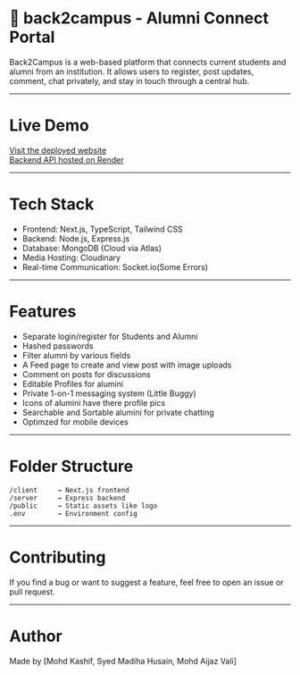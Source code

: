 # 📘 back2campus - Alumni Connect Portal

Back2Campus is a web-based platform that connects current students and alumni from an institution. It allows users to register, post updates, comment, chat privately, and stay in touch through a central hub.

---

# Live Demo

[Visit the deployed website](https://alumni-connect-portal.vercel.app/)  
[Backend API hosted on Render](https://alumni-connect-portal.onrender.com)

---

# Tech Stack

- Frontend: Next.js, TypeScript, Tailwind CSS  
- Backend: Node.js, Express.js  
- Database: MongoDB (Cloud via Atlas)  
- Media Hosting: Cloudinary  
- Real-time Communication: Socket.io(Some Errors)

---

# Features

- Separate login/register for Students and Alumni
- Hashed passwords
- Filter alumni by various fields
- A Feed page to create and view post with image uploads
- Comment on posts for discussions
- Editable Profiles for alumini
- Private 1-on-1 messaging system (Little Buggy)
- Icons of alumini have there profile pics
- Searchable and Sortable alumini for private chatting
- Optimzed for mobile devices

---

# Folder Structure

```
/client     → Next.js frontend
/server     → Express backend
/public     → Static assets like logo
.env        → Environment config
```
---

# Contributing

If you find a bug or want to suggest a feature, feel free to open an issue or pull request.

---

# Author

Made by [Mohd Kashif, Syed Madiha Husain, Mohd Aijaz Vali]